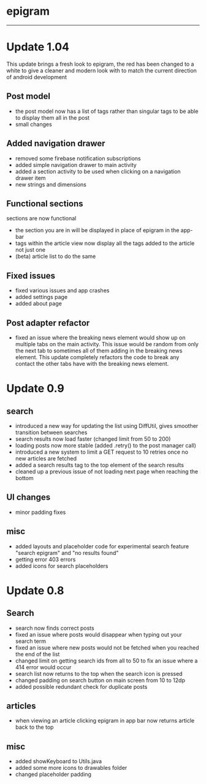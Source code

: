 # epigram
---
# Update 1.04
This update brings a fresh look to epigram, the red has been changed to a white to give a cleaner and modern look with to match the current direction of android development
## Post model
- the post model now has a list of tags rather than singular tags to be able to display them all in the post
- small changes
## Added navigation drawer
- removed some firebase notification subscriptions
- added simple navigation drawer to main activity
- added a section activity to be used when clicking on a navigation drawer item
- new strings and dimensions
## Functional sections
sections are now functional
- the section you are in will be displayed in place of epigram in the app-bar
- tags within the article view now display all the tags added to the article not just one
- (beta) article list to do the same
## Fixed issues
- fixed various issues and app crashes
- added settings page
- added about page
## Post adapter refactor
- fixed an issue where the breaking news element would show up on multiple tabs on the main activity. This issue would be random from only the next tab to sometimes all of them adding in the breaking news element. This update completely refactors the code to break any contact the other tabs have with the breaking news element.

# Update 0.9
## search
- introduced a new way for updating the list using DiffUtil, gives smoother transition between searches
- search results now load faster (changed limit from 50 to 200)
- loading posts now more stable (added .retry() to the post manager call)
- introduced a new system to limit a GET request to 10 retries once no new articles are fetched
- added a search results tag to the top element of the search results
- cleaned up a previous issue of not loading next page when reaching the bottom

## UI changes
- minor padding fixes

## misc
- added layouts and placeholder code for experimental search feature
"search epigram" and "no results found"
- getting error 403 errors
- added icons for search placeholders

# Update 0.8
## Search
- search now finds correct posts
- fixed an issue where posts would disappear when typing out your search term
- fixed an issue where new posts would not be fetched when you reached the end of the list
- changed limit on getting search ids from all to 50 to fix an issue where a 414 error would occur
- search list now returns to the top when the search icon is pressed
- changed padding on search button on main screen from 10 to 12dp
- added possible redundant check for duplicate posts

## articles
- when viewing an article clicking epigram in app bar now returns article back to the top

## misc
- added showKeyboard to Utils.java
- added some more icons to drawables folder
- changed placeholder padding
